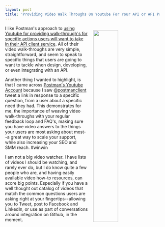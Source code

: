 ```yaml
---
layout: post
title: 'Providing Video Walk Throughs On Youtube For Your API or API Provider Services'
---
```

<p><a href="https://www.youtube.com/channel/UCocudCGVb3MmhWQ1aoIgUQw"><img style="padding: 15px;" src="http://kinlane-productions.s3.amazonaws.com/api-evangelist-site/blog/Postman_YouTube.png" alt="" width="40%" align="right" /></a></p>
<p>I like Postman's approach to <a href="https://www.youtube.com/channel/UCocudCGVb3MmhWQ1aoIgUQw">using Youtube for providing walk-through's for specific actions users will want to take in their API client service</a>. All of their video walk-throughs are very simple, straightforward, and seem to speak to specific things that users are going to want to tackle when design, developing, or even integrating with an API.</p>
<p>Another thing I wanted to highlight, is that I came across <a href="https://www.youtube.com/channel/UCocudCGVb3MmhWQ1aoIgUQw">Postman's Youtube Account</a> because I saw <a href="https://twitter.com/postmanclient">@postmanclient</a> tweet a link in response to a specific question, from a user about a specific need they had. This demonstrates for me, the importance of weaving video walk-throughs with your regular feedback loop and FAQ's, making sure you have video answers to the things your users are most asking about most--a great way to scale your support, while also increasing your SEO and SMM reach. #winwin</p>
<p>I am not a big video watcher. I have lists of videos I should be watching, and rarely ever do, but I do know quite a few people who are, and having easily available video how-to resources, can score big points. Especially if you have a well thought out catalog of videos that match the common questions users are asking right at your fingertips--allowing you to Tweet, post to Facebook and LinkedIn, or use as part of conversations around integration on Github, in the moment.</p>